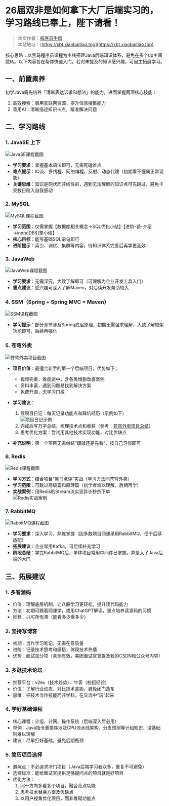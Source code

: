 # 26届双非是如何拿下大厂后端实习的，学习路线已奉上，陛下请看！

> 本文作者：[程序员牛肉](https://www.nowcoder.com/users/882189579)  
> 本站地址：[https://xbt.xiaobaitiao.top](https://xbt.xiaobaitiao.top)


核心思路：以黑马程序员课程为主线搭建Java后端知识体系，避免在多个up主间跳转。以下内容旨在帮你快速入门，若对未提及的知识感兴趣，可自主拓展学习。


## 一、前置素养
初学Java需先培养「清晰表达诉求和想法」的能力，进而掌握两项核心技能：
1. 高效搜索：善用互联网资源，提升信息搜集能力
2. 善用AI：清晰描述知识卡点，精准解决问题


## 二、学习路线

### 1. JavaSE 上下
![JavaSE课程截图](https://github.com/user-attachments/assets/cc7d4679-5019-48bc-be68-144b6b9270ac)

- **学习要求**：掌握基本语法即可，无需死磕难点
- **难点提示**：IO流、多线程、网络编程、反射、动态代理（初期看不懂属正常现象）
- **关键思维**：知识是网状而非线性的，遇到无法理解的知识点可先跳过，避免卡壳数日陷入自我感动


### 2. MySQL
![MySQL课程截图](https://github.com/user-attachments/assets/d86ad773-0a3d-4f25-a364-d5375d948565)

- **学习范围**：仅需掌握【数据库相关概念→SQL优化小结】【进阶-锁-介绍→innnoDB引擎小结】
- **核心目标**：能写基础SQL语句即可
- **进阶提示**：索引、调优、集群等内容，待知识体系完善后再学更高效


### 3. JavaWeb
![JavaWeb课程截图](https://github.com/user-attachments/assets/384ed376-a30c-4019-8a4b-e645a459e1a1)

- **学习要求**：无需深究，大致了解即可（可理解为企业开发工具入门）
- **重点建议**：感兴趣可深入了解Maven，对后续开发帮助较大


### 4. SSM（Spring + Spring MVC + Maven）
![SSM课程截图](https://github.com/user-attachments/assets/b2bc0aaf-83a5-4665-8038-ba169c216940)

- **学习提示**：部分章节涉及Spring底层原理，初期无需强求理解，大致了解框架功能即可，后续再强化


### 5. 苍穹外卖
![苍穹外卖项目截图](https://github.com/user-attachments/assets/1f6f41e1-5cfd-4b84-9122-3671803f9768)

- **项目价值**：最适合新手的第一个后端项目，优势如下：
  - 视频完善，难度适中，含各类增删改查案例
  - 资料丰富，遇到问题易找到解决方案
  - 免费开源，无学习门槛

- **学习建议**：
  1. 写项目日记：每天记录功能点和踩坑经历（示例如下）  
     ![项目日记示例](https://github.com/user-attachments/assets/5872726f-7dd9-4154-b426-9718c0902b1f)
  2. 完成后写万字总结，梳理技术点和收获（参考：[苍穹外卖项目总结](https://liyuanxin.blog.csdn.net/article/details/134044210)）
  3. 思考优化方案：尝试用其他技术实现功能，对比优缺点

- **补充说明**：第一个项目无需纠结“跟敲还是先看”，按自己习惯即可


### 6. Redis
![Redis课程截图](https://github.com/user-attachments/assets/1e1d5f27-64de-4701-90f8-5eb2e33eed36)

- **学习方式**：结合项目“黑马点评”实战（学习方法同苍穹外卖）
- **学习范围**：可跳过高级篇和原理篇（初学者难以理解，后期再学）
- **实战案例**：用Redis的Stream流实现异步秒杀下单  
  ![Redis实战案例](https://github.com/user-attachments/assets/067421c9-9ea7-476f-97e6-b612a5ca36be)


### 7. RabbitMQ
![RabbitMQ课程截图](https://github.com/user-attachments/assets/b0986348-88a2-4371-a999-75381a3ae7f1)

- **学习要求**：深入学习，熟练掌握（因多数项目网课采用RabbitMQ，便于后续适配）
- **拓展建议**：企业常用Kafka，可后续补充学习
- **阶段总结**：学完RabbitMQ后，单体项目常用中间件已掌握，算是入了Java后端的大门


## 三、拓展建议

### 1. 多看源码
- 价值：理解底层机制，让八股学习更轻松，提升读代码能力
- 方法：初期可跟着网课学，或用ChatGPT解读，重点培养读源码的习惯
- 推荐：JUC所有类（能看多少看多少）


### 2. 坚持写博客
- 初期：当作学习笔记，无需在意质量
- 进阶：记录技术思考和感悟，体现技术热情
- 优势：面试加分项（亲测有效，美团面试官曾提及我的CSDN和公众号内容）


### 3. 多逛技术论坛
- 推荐平台：v2ex（技术趋势）、牛客（校招经验）
- 价值：了解行业动态，对比技术差距，避免闭门造车
- 思维：把技术当作技能而非学科，在交流中“玩”起来


### 4. 学好基础课程
- 核心课程：计组、计网、操作系统（后端深入后必用）
- 举例：Java指令重排序涉及CPU流水线架构、分支预测等计组知识，没基础则难以理解
- 建议：尽早打好基础，避免后期瓶颈


### 5. 简历项目选择
- 避坑点：不必追求冷门项目（Java后端学习者众多，重复不可避免）
- 选择标准：能给面试官提供足够提问点的项目就是好项目
- 优化方法：
  1. 同一方向多看多个项目，融合亮点功能
  2. 思考技术替换方案及优缺点
  3. 以用户视角优化项目，而非堆砌功能点
